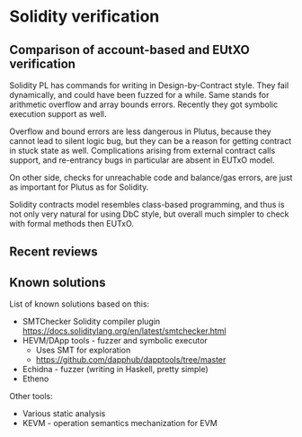 # Solidity verification

## Comparison of account-based and EUtXO verification

Solidity PL has commands for writing in Design-by-Contract style.
They fail dynamically, and could have been fuzzed for a while.
Same stands for arithmetic overflow and array bounds errors.
Recently they got symbolic execution support as well.

Overflow and bound errors are less dangerous in Plutus,
because they cannot lead to silent logic bug,
but they can be a reason for getting contract in stuck state as well.
Complications arising from external contract calls support,
and re-entrancy bugs in particular are absent in EUTxO model.

On other side, checks for unreachable code and balance/gas errors,
are just as important for Plutus as for Solidity.

Solidity contracts model resembles class-based programming,
and thus is not only very natural for using DbC style,
but overall much simpler to check with formal methods then EUTxO.

## Recent reviews

## Known solutions

List of known solutions based on this:

* SMTChecker Solidity compiler plugin
https://docs.soliditylang.org/en/latest/smtchecker.html
* HEVM/DApp tools - fuzzer and symbolic executor
    * Uses SMT for exploration
    * https://github.com/dapphub/dapptools/tree/master
* Echidna - fuzzer (writing in Haskell, pretty simple)
* Etheno

Other tools:

* Various static analysis
* KEVM - operation semantics mechanization for EVM
